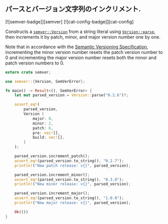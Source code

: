 ## パースとバージョン文字列のインクリメント.

[![semver-badge]][semver] [![cat-config-badge]][cat-config]

Constructs a [`semver::Version`] from a string literal using [`Version::parse`],
then increments it by patch, minor, and major version number one by one.

Note that in accordance with the [Semantic Versioning Specification],
incrementing the minor version number resets the patch version number to 0 and
incrementing the major version number resets both the minor and patch version
numbers to 0.

```rust
extern crate semver;

use semver::{Version, SemVerError};

fn main() -> Result<(), SemVerError> {
    let mut parsed_version = Version::parse("0.2.6")?;

    assert_eq!(
        parsed_version,
        Version {
            major: 0,
            minor: 2,
            patch: 6,
            pre: vec![],
            build: vec![],
        }
    );

    parsed_version.increment_patch();
    assert_eq!(parsed_version.to_string(), "0.2.7");
    println!("New patch release: v{}", parsed_version);

    parsed_version.increment_minor();
    assert_eq!(parsed_version.to_string(), "0.3.0");
    println!("New minor release: v{}", parsed_version);

    parsed_version.increment_major();
    assert_eq!(parsed_version.to_string(), "1.0.0");
    println!("New major release: v{}", parsed_version);

    Ok(())
}
```

[`semver::Version`]: https://docs.rs/semver/*/semver/struct.Version.html
[`Version::parse`]: https://docs.rs/semver/*/semver/struct.Version.html#method.parse

[Semantic Versioning Specification]: http://semver.org/
